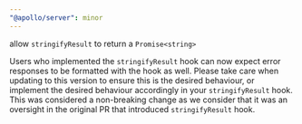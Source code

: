 ```yaml
---
"@apollo/server": minor
---
```


allow `stringifyResult` to return a `Promise<string>`

Users who implemented the `stringifyResult` hook can now expect error responses to be formatted with the hook as well. Please take care when updating to this version to ensure this is the desired behaviour, or implement the desired behaviour accordingly in your `stringifyResult` hook. This was considered a non-breaking change as we consider that it was an oversight in the original PR that introduced `stringifyResult` hook.
